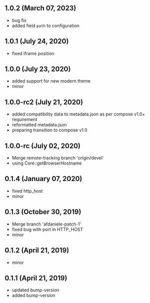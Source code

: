 ## 1.0.2 (March 07, 2023)
  - bug fix
  - added field `path` to configuration

## 1.0.1 (July 24, 2020)
  - fixed iframe position

## 1.0.0 (July 23, 2020)
  - added support for new modern theme
  - minor

## 1.0.0-rc2 (July 21, 2020)
  - added compatibility data to metadata.json as per compose v1.0+ requirement
  - reformatted metadata.json
  - preparing transition to compose v1.0

## 1.0.0-rc (July 02, 2020)
  - Merge remote-tracking branch 'origin/devel'
  - using Core::getBrowserHostname

## 0.1.4 (January 07, 2020)
  - fixed http_host
  - minor

## 0.1.3 (October 30, 2019)
  - Merge branch 'afdaniele-patch-1'
  - fixed bug with port in HTTP_HOST
  - minor

## 0.1.2 (April 21, 2019)
  - minor

## 0.1.1 (April 21, 2019)
  - updated bump-version
  - added bump-version

